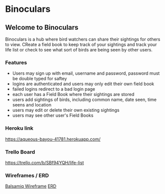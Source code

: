 # Binoculars

## Welcome to Binoculars  
Binoculars is a hub where bird watchers can share their sightings for others to view. CReate a field book to keep track of your sightings and track your life list or check to see what sort of birds are being seen by other users.

### Features
* Users may sign up with email, username and password, password must be double typed for saftey
* logins are authenticated and users may only edit their own field book
* failed logins redirect to a bad login page
* each user has a Field Book where their sightings are stored
* users add sightings of birds, including common name, date seen, time seens and location
* users may edit or delete their own existing sightings
* users may see other user's Field Books
  
### Heroku link  
https://aqueous-bayou-41781.herokuapp.com/

### Trello Board
https://trello.com/b/SBf94YQH/life-list

### Wireframes / ERD
[Balsamiq Wireframe](/designAssets/binoculars.pdf)
[ERD](http://i.imgur.com/Zr8mCmP.png)